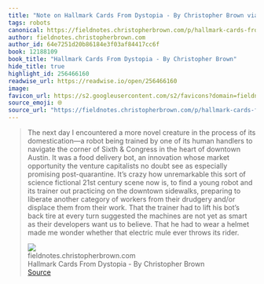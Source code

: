 ```yaml
---
title: "Note on Hallmark Cards From Dystopia - By Christopher Brown via fieldnotes.christopherbrown.com"
tags: robots
canonical: https://fieldnotes.christopherbrown.com/p/hallmark-cards-from-dystopia?token=eyJ1c2VyX2lkIjoxMDM2MjA0MSwicG9zdF9pZCI6NDQ5Njk0NDQsIl8iOiJWczNSQSIsImlhdCI6MTYzODczMzYyOSwiZXhwIjoxNjM4NzM3MjI5LCJpc3MiOiJwdWItMjk5NTEiLCJzdWIiOiJwb3N0LXJlYWN0aW9uIn0.c2KHU1l1Vy6bNj2gO3AIY7_iqsPSv7P2dV0r7FRGIp0
author: fieldnotes.christopherbrown.com
author_id: 64e7251d20b86184e3f03af84417cc6f
book: 12188109
book_title: "Hallmark Cards From Dystopia - By Christopher Brown"
hide_title: true
highlight_id: 256466160
readwise_url: https://readwise.io/open/256466160
image: 
favicon_url: https://s2.googleusercontent.com/s2/favicons?domain=fieldnotes.christopherbrown.com
source_emoji: 🌐
source_url: "https://fieldnotes.christopherbrown.com/p/hallmark-cards-from-dystopia?token=eyJ1c2VyX2lkIjoxMDM2MjA0MSwicG9zdF9pZCI6NDQ5Njk0NDQsIl8iOiJWczNSQSIsImlhdCI6MTYzODczMzYyOSwiZXhwIjoxNjM4NzM3MjI5LCJpc3MiOiJwdWItMjk5NTEiLCJzdWIiOiJwb3N0LXJlYWN0aW9uIn0.c2KHU1l1Vy6bNj2gO3AIY7_iqsPSv7P2dV0r7FRGIp0#:~:text=The%20next%20day,throws%20its%20rider."
---
```


> The next day I encountered a more novel creature in the process of its domestication—a robot being trained by one of its human handlers to navigate the corner of Sixth & Congress in the heart of downtown Austin. It was a food delivery bot, an innovation whose market opportunity the venture capitalists no doubt see as especially promising post-quarantine. It’s crazy how unremarkable this sort of science fictional 21st century scene now is, to find a young robot and its trainer out practicing on the downtown sidewalks, preparing to liberate another category of workers from their drudgery and/or displace them from their work. That the trainer had to lift his bot’s back tire at every turn suggested the machines are not yet as smart as their developers want us to believe. That he had to wear a helmet made me wonder whether that electric mule ever throws its rider.
> <div class="quoteback-footer"><div class="quoteback-avatar"><img class="mini-favicon" src="https://s2.googleusercontent.com/s2/favicons?domain=fieldnotes.christopherbrown.com"></div><div class="quoteback-metadata"><div class="metadata-inner"><span style="display:none">FROM:</span><div aria-label="fieldnotes.christopherbrown.com" class="quoteback-author"> fieldnotes.christopherbrown.com</div><div aria-label="Hallmark Cards From Dystopia - By Christopher Brown" class="quoteback-title"> Hallmark Cards From Dystopia - By Christopher Brown</div></div></div><div class="quoteback-backlink"><a target="_blank" aria-label="go to the full text of this quotation" rel="noopener" href="https://fieldnotes.christopherbrown.com/p/hallmark-cards-from-dystopia?token=eyJ1c2VyX2lkIjoxMDM2MjA0MSwicG9zdF9pZCI6NDQ5Njk0NDQsIl8iOiJWczNSQSIsImlhdCI6MTYzODczMzYyOSwiZXhwIjoxNjM4NzM3MjI5LCJpc3MiOiJwdWItMjk5NTEiLCJzdWIiOiJwb3N0LXJlYWN0aW9uIn0.c2KHU1l1Vy6bNj2gO3AIY7_iqsPSv7P2dV0r7FRGIp0#:~:text=The%20next%20day,throws%20its%20rider." class="quoteback-arrow"> Source</a></div></div>